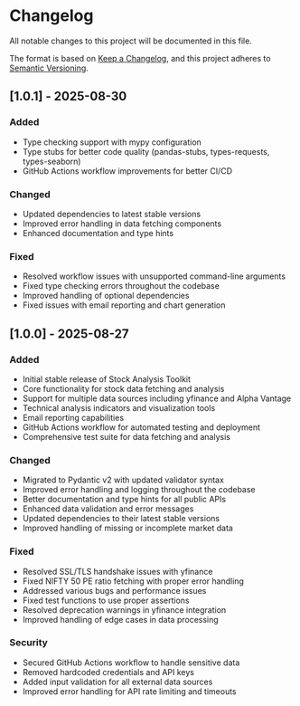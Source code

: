 # Changelog
All notable changes to this project will be documented in this file.

The format is based on [Keep a Changelog](https://keepachangelog.com/en/1.0.0/),
and this project adheres to [Semantic Versioning](https://semver.org/spec/v2.0.0.html).

## [1.0.1] - 2025-08-30
### Added
- Type checking support with mypy configuration
- Type stubs for better code quality (pandas-stubs, types-requests, types-seaborn)
- GitHub Actions workflow improvements for better CI/CD

### Changed
- Updated dependencies to latest stable versions
- Improved error handling in data fetching components
- Enhanced documentation and type hints

### Fixed
- Resolved workflow issues with unsupported command-line arguments
- Fixed type checking errors throughout the codebase
- Improved handling of optional dependencies
- Fixed issues with email reporting and chart generation

## [1.0.0] - 2025-08-27
### Added
- Initial stable release of Stock Analysis Toolkit
- Core functionality for stock data fetching and analysis
- Support for multiple data sources including yfinance and Alpha Vantage
- Technical analysis indicators and visualization tools
- Email reporting capabilities
- GitHub Actions workflow for automated testing and deployment
- Comprehensive test suite for data fetching and analysis

### Changed
- Migrated to Pydantic v2 with updated validator syntax
- Improved error handling and logging throughout the codebase
- Better documentation and type hints for all public APIs
- Enhanced data validation and error messages
- Updated dependencies to their latest stable versions
- Improved handling of missing or incomplete market data

### Fixed
- Resolved SSL/TLS handshake issues with yfinance
- Fixed NIFTY 50 PE ratio fetching with proper error handling
- Addressed various bugs and performance issues
- Fixed test functions to use proper assertions
- Resolved deprecation warnings in yfinance integration
- Improved handling of edge cases in data processing

### Security
- Secured GitHub Actions workflow to handle sensitive data
- Removed hardcoded credentials and API keys
- Added input validation for all external data sources
- Improved error handling for API rate limiting and timeouts
